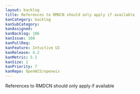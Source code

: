```yaml
---
layout: backlog
title: References to RMDCN should only apply if available
kanCategory: backlog
kanSubCategory:
kanAssigned:
kanBacklog: 106
kanIssue: 160
kanPullReq:
kanFeature: Intuitive UI
kanRelease: 4.2
kanMetric: 5.1
kanSize: 1
kanPriority: 7
kanRepo: OpenWIS/openwis
---
```

References to RMDCN should only apply if available
